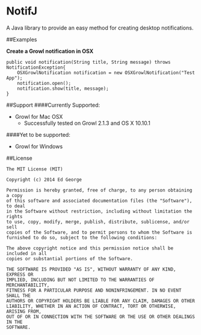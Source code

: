NotifJ
=======

A Java library to provide an easy method for creating desktop notifications.

##Examples

**Create a Growl notification in OSX**

```
public void notification(String title, String message) throws NotificationException{
	OSXGrowlNotification notification = new OSXGrowlNotification("Test App");
	notification.open();
	notification.show(title, message);
}
```

##Support
####Currently Supported:
+ Growl for Mac OSX
  + Successfully tested on Growl 2.1.3 and OS X 10.10.1
  
####Yet to be supported:
+ Growl for Windows
 

##License 
```
The MIT License (MIT)

Copyright (c) 2014 Ed George

Permission is hereby granted, free of charge, to any person obtaining a copy
of this software and associated documentation files (the "Software"), to deal
in the Software without restriction, including without limitation the rights
to use, copy, modify, merge, publish, distribute, sublicense, and/or sell
copies of the Software, and to permit persons to whom the Software is
furnished to do so, subject to the following conditions:

The above copyright notice and this permission notice shall be included in all
copies or substantial portions of the Software.

THE SOFTWARE IS PROVIDED "AS IS", WITHOUT WARRANTY OF ANY KIND, EXPRESS OR
IMPLIED, INCLUDING BUT NOT LIMITED TO THE WARRANTIES OF MERCHANTABILITY,
FITNESS FOR A PARTICULAR PURPOSE AND NONINFRINGEMENT. IN NO EVENT SHALL THE
AUTHORS OR COPYRIGHT HOLDERS BE LIABLE FOR ANY CLAIM, DAMAGES OR OTHER
LIABILITY, WHETHER IN AN ACTION OF CONTRACT, TORT OR OTHERWISE, ARISING FROM,
OUT OF OR IN CONNECTION WITH THE SOFTWARE OR THE USE OR OTHER DEALINGS IN THE
SOFTWARE.

```

